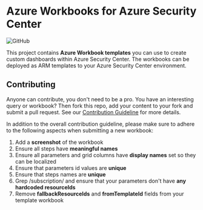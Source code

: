 # Azure  Workbooks for Azure Security Center

![GitHub](https://img.shields.io/github/license/azure/azure-security-center?label=License&style=plastic)

This project contains **Azure Workbook templates** you can use to create custom dashboards within Azure Security Center. The workbooks can be deployed as ARM templates to your Azure Security Center environment.

## Contributing

Anyone can contribute, you don't need to be a pro. You have an interesting query or workbook? Then fork this repo, add your content to your fork and submit a pull request. See our [Contribution Guideline](../Contributing.md) for more details.

In addition to the overall contribution guideline, please make sure to adhere to the following aspects when submitting a new workbook:

1. Add a **screenshot** of the workbook
2. Ensure all steps have **meaningful names**
3. Ensure all parameters and grid columns have **display names** set so they can be localized
4. Ensure that parameters id values are **unique**
5. Ensure that steps names are **unique**
6. Grep /subscription/ and ensure that your parameters don't have **any hardcoded resourceIds**
7. Remove **fallbackResourceIds** and **fromTemplateId** fields from your template workbook
